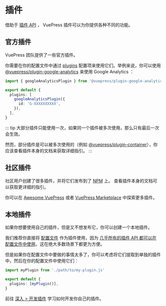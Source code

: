 # 插件

借助于 [插件 API](../reference/plugin-api.md) ， VuePress 插件可以为你提供各种不同的功能。

## 官方插件

VuePress 团队提供了一些官方插件。

你需要在你的配置文件中通过 [plugins](../reference/config.md#plugins) 配置项来使用它们。举例来说，你可以使用 [@vuepress/plugin-google-analytics](../reference/plugin/google-analytics.md) 来使用 Google Analytics ：

```ts
import { googleAnalyticsPlugin } from '@vuepress/plugin-google-analytics'

export default {
  plugins: [
    googleAnalyticsPlugin({
      id: 'G-XXXXXXXXXX',
    }),
  ],
}
```

::: tip
大部分插件只能使用一次，如果同一个插件被多次使用，那么只有最后一次会生效。

然而，部分插件是可以被多次使用的（例如 [@vuepress/plugin-container](../reference/plugin/container.md)），你应该查看插件本身的文档来获取详细指引。
:::

## 社区插件

社区用户创建了很多插件，并将它们发布到了 [NPM](https://www.npmjs.com/search?q=keywords:vuepress-plugin) 上。 查看插件本身的文档可以获取更详细的指引。

你可以在 [Awesome VuePress](https://github.com/vuepress/awesome-vuepress) 或者 [VuePress Marketplace](https://marketplace.vuejs.press/) 中探索更多插件。

## 本地插件

如果你想要使用自己的插件，但是又不想发布它，你可以创建一个本地插件。

我们推荐你直接将 [配置文件](./configuration.md#配置文件) 作为插件使用，因为 [几乎所有的插件 API 都可以在配置文件中使用](../reference/config.md#插件-api)，这在绝大多数场景下都更为方便。

但是如果你在配置文件中要做的事情太多了，你可以考虑将它们提取到单独的插件中，然后在你的配置文件中使用它们：

```ts
import myPlugin from './path/to/my-plugin.js'

export default {
  plugins: [myPlugin()],
}
```

前往 [深入 > 开发插件](../advanced/plugin.md) 学习如何开发你自己的插件。

